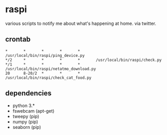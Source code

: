 # raspi

various scripts to notify me about what's happening at home. via twitter.

## crontab

```
*       *       *       *       *       /usr/local/bin/raspi/ping_device.py
*/2     *       *       *       *       /usr/local/bin/raspi/check.py
*/1     *       *       *       *       /usr/local/bin/raspi/netatmo_download.py
20      8-20/2  *       *       *       /usr/local/bin/raspi/check_cat_food.py
```

## dependencies

* python 3.*
* fswebcam (apt-get)
* tweepy (pip)
* numpy (pip)
* seaborn (pip)
